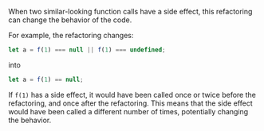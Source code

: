 When two similar-looking function calls have a side effect, this refactoring can change the behavior of the code.

For example, the refactoring changes:

```javascript
let a = f(1) === null || f(1) === undefined;
```

into

```javascript
let a = f(1) == null;
```

If `f(1)` has a side effect, it would have been called once or twice before the refactoring, and once after the refactoring.
This means that the side effect would have been called a different number of times, potentially changing the behavior.